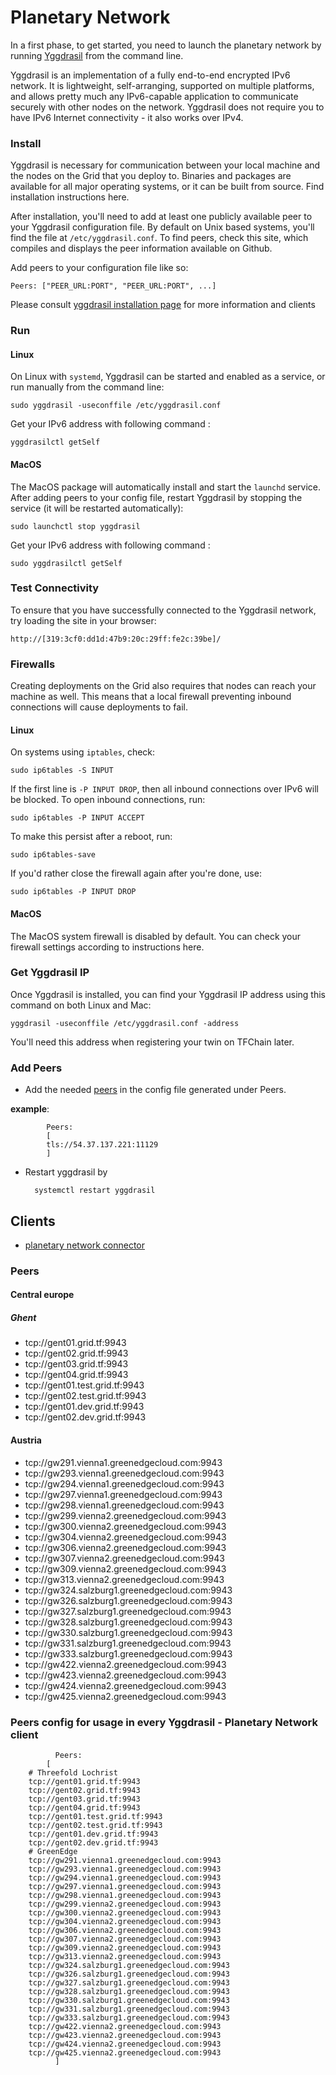 
# Planetary Network

In a first phase, to get started, you need to launch the planetary network by running [Yggdrasil](https://yggdrasil-network.github.io) from the command line. 

Yggdrasil is an implementation of a fully end-to-end encrypted IPv6 network. It is lightweight, self-arranging, supported on multiple platforms, and allows pretty much any IPv6-capable application to communicate securely with other nodes on the network. Yggdrasil does not require you to have IPv6 Internet connectivity - it also works over IPv4.

### Install

Yggdrasil is necessary for communication between your local machine and the nodes on the Grid that you deploy to. Binaries and packages are available for all major operating systems, or it can be built from source. Find installation instructions here.

After installation, you'll need to add at least one publicly available peer to your Yggdrasil configuration file. By default on Unix based systems, you'll find the file at `/etc/yggdrasil.conf`. To find peers, check this site, which compiles and displays the peer information available on Github.

Add peers to your configuration file like so:

```
Peers: ["PEER_URL:PORT", "PEER_URL:PORT", ...]
```

Please consult [yggdrasil installation page](https://yggdrasil-network.github.io/installation.html) for more information and clients

### Run

#### Linux

On Linux with `systemd`, Yggdrasil can be started and enabled as a service, or run manually from the command line:

```
sudo yggdrasil -useconffile /etc/yggdrasil.conf
```

Get your IPv6 address with following command :

```
yggdrasilctl getSelf
```

#### MacOS

The MacOS package will automatically install and start the `launchd` service. After adding peers to your config file, restart Yggdrasil by stopping the service (it will be restarted automatically):

```
sudo launchctl stop yggdrasil
```

Get your IPv6 address with following command :

```
sudo yggdrasilctl getSelf
```

### Test Connectivity

To ensure that you have successfully connected to the Yggdrasil network, try loading the site in your browser:

```
http://[319:3cf0:dd1d:47b9:20c:29ff:fe2c:39be]/
```

### Firewalls

Creating deployments on the Grid also requires that nodes can reach your machine as well. This means that a local firewall preventing inbound connections will cause deployments to fail.

#### Linux

On systems using `iptables`, check:
```
sudo ip6tables -S INPUT
```

If the first line is `-P INPUT DROP`, then all inbound connections over IPv6 will be blocked. To open inbound connections, run:

```
sudo ip6tables -P INPUT ACCEPT
```

To make this persist after a reboot, run:

```
sudo ip6tables-save
```

If you'd rather close the firewall again after you're done, use:

```
sudo ip6tables -P INPUT DROP
```

#### MacOS

The MacOS system firewall is disabled by default. You can check your firewall settings according to instructions here.

### Get Yggdrasil IP

Once Yggdrasil is installed, you can find your Yggdrasil IP address using this command on both Linux and Mac:

```
yggdrasil -useconffile /etc/yggdrasil.conf -address
```

You'll need this address when registering your twin on TFChain later.


### Add Peers


 - Add the needed [peers](https://publicpeers.neilalexander.dev/) in the config file generated under Peers.

  **example**:
```
        Peers:
        [
        tls://54.37.137.221:11129
        ]
```
- Restart yggdrasil by

        systemctl restart yggdrasil

## Clients

- [planetary network connector](https://github.com/threefoldtech/planetary_network)

### Peers

#### Central europe

##### Ghent
- tcp://gent01.grid.tf:9943
- tcp://gent02.grid.tf:9943
- tcp://gent03.grid.tf:9943
- tcp://gent04.grid.tf:9943
- tcp://gent01.test.grid.tf:9943
- tcp://gent02.test.grid.tf:9943
- tcp://gent01.dev.grid.tf:9943
- tcp://gent02.dev.grid.tf:9943

#### Austria
- tcp://gw291.vienna1.greenedgecloud.com:9943
- tcp://gw293.vienna1.greenedgecloud.com:9943
- tcp://gw294.vienna1.greenedgecloud.com:9943
- tcp://gw297.vienna1.greenedgecloud.com:9943
- tcp://gw298.vienna1.greenedgecloud.com:9943
- tcp://gw299.vienna2.greenedgecloud.com:9943
- tcp://gw300.vienna2.greenedgecloud.com:9943
- tcp://gw304.vienna2.greenedgecloud.com:9943
- tcp://gw306.vienna2.greenedgecloud.com:9943
- tcp://gw307.vienna2.greenedgecloud.com:9943
- tcp://gw309.vienna2.greenedgecloud.com:9943
- tcp://gw313.vienna2.greenedgecloud.com:9943
- tcp://gw324.salzburg1.greenedgecloud.com:9943
- tcp://gw326.salzburg1.greenedgecloud.com:9943
- tcp://gw327.salzburg1.greenedgecloud.com:9943
- tcp://gw328.salzburg1.greenedgecloud.com:9943
- tcp://gw330.salzburg1.greenedgecloud.com:9943
- tcp://gw331.salzburg1.greenedgecloud.com:9943
- tcp://gw333.salzburg1.greenedgecloud.com:9943
- tcp://gw422.vienna2.greenedgecloud.com:9943
- tcp://gw423.vienna2.greenedgecloud.com:9943
- tcp://gw424.vienna2.greenedgecloud.com:9943
- tcp://gw425.vienna2.greenedgecloud.com:9943

### Peers config for usage in every Yggdrasil - Planetary Network client

```
          Peers:
        [
    # Threefold Lochrist
    tcp://gent01.grid.tf:9943
    tcp://gent02.grid.tf:9943
    tcp://gent03.grid.tf:9943
    tcp://gent04.grid.tf:9943
    tcp://gent01.test.grid.tf:9943
    tcp://gent02.test.grid.tf:9943
    tcp://gent01.dev.grid.tf:9943
    tcp://gent02.dev.grid.tf:9943
    # GreenEdge
    tcp://gw291.vienna1.greenedgecloud.com:9943
    tcp://gw293.vienna1.greenedgecloud.com:9943
    tcp://gw294.vienna1.greenedgecloud.com:9943
    tcp://gw297.vienna1.greenedgecloud.com:9943
    tcp://gw298.vienna1.greenedgecloud.com:9943
    tcp://gw299.vienna2.greenedgecloud.com:9943
    tcp://gw300.vienna2.greenedgecloud.com:9943
    tcp://gw304.vienna2.greenedgecloud.com:9943
    tcp://gw306.vienna2.greenedgecloud.com:9943
    tcp://gw307.vienna2.greenedgecloud.com:9943
    tcp://gw309.vienna2.greenedgecloud.com:9943
    tcp://gw313.vienna2.greenedgecloud.com:9943
    tcp://gw324.salzburg1.greenedgecloud.com:9943
    tcp://gw326.salzburg1.greenedgecloud.com:9943
    tcp://gw327.salzburg1.greenedgecloud.com:9943
    tcp://gw328.salzburg1.greenedgecloud.com:9943
    tcp://gw330.salzburg1.greenedgecloud.com:9943
    tcp://gw331.salzburg1.greenedgecloud.com:9943
    tcp://gw333.salzburg1.greenedgecloud.com:9943
    tcp://gw422.vienna2.greenedgecloud.com:9943
    tcp://gw423.vienna2.greenedgecloud.com:9943
    tcp://gw424.vienna2.greenedgecloud.com:9943
    tcp://gw425.vienna2.greenedgecloud.com:9943
          ]
```

